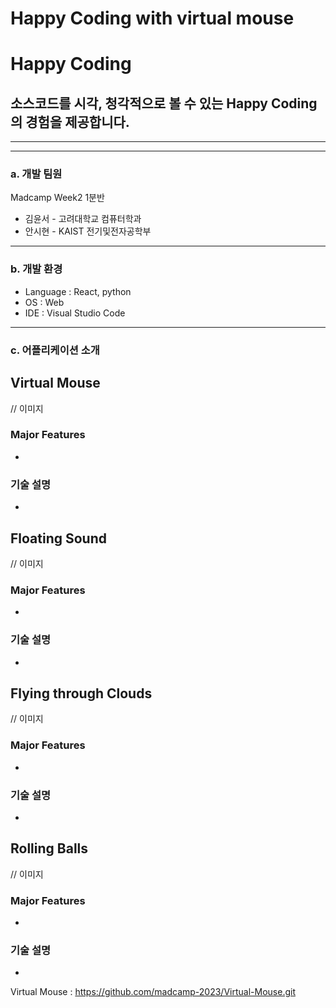 # Happy Coding with virtual mouse


# Happy Coding

## 소스코드를 시각, 청각적으로 볼 수 있는 Happy Coding의 경험을 제공합니다.

---



---

### a. 개발 팀원

Madcamp Week2 1분반

- 김윤서 - 고려대학교 컴퓨터학과
- 안시현 - KAIST 전기및전자공학부

---

### b. 개발 환경

- Language : React, python
- OS : Web
- IDE : Visual Studio Code

---

### c. 어플리케이션 소개

## Virtual Mouse
// 이미지

### Major Features

- 

### 기술 설명

-

## Floating Sound

// 이미지

### Major Features

- 

### 기술 설명

- 

## Flying through Clouds

// 이미지

### Major Features

- 

### 기술 설명

- 

## Rolling Balls

// 이미지

### Major Features

- 

### 기술 설명

- 



Virtual Mouse : https://github.com/madcamp-2023/Virtual-Mouse.git
